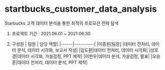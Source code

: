 # startbucks_customer_data_analysis
Starbucks 고객 데이터 분석을 통한 최적의 프로모션 전략 탐색

1. 프로젝트 기간 : 2021.06.01 ~ 2021.06.30

2. 구성원
| 팀원 | 담당 역할|
|------|----------|
|이종원[팀장] |데이터 전처리, 데이터 분석, 데이터 시각화, 보고서 작성|
|김도환|데이터 전처리, 데이터 시각화|
|성호경|데이터 시각화, 가설검정, PPT 제작|
|이현우|데이터 분석, 가설검정, 발표|
|오승훈|데이터 전처리, 데이터 분석, PPT 제작|